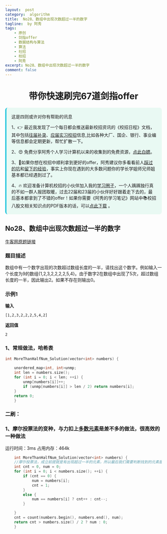 ```yaml
---
layout:  post
category:  algorithm
title:  No28、数组中出现次数超过一半的数字
tagline:  by 阿秀
tags:
    - 原创
    - 剑指offer
    - 数据结构与算法
    - 算法
    - 社招
    - 校招
    - 阿秀
excerpt: No28、数组中出现次数超过一半的数字
comment: false
---
```


<h1 align="center">带你快速刷完67道剑指offer</h1>

<div style="border-color: #24C6DC;
            background-color: #e9f9f3;         
            margin: 1rem 0;
        padding: .25rem 1rem;
        border-left-width: .3rem;
        border-left-style: solid;
        border-radius: .5rem;
        color: inherit;">
  <p>这是四则或许对你有帮助的讯息</p>
  <p>1、👉 最近我发现了一个每日都会推送最新校招资讯的《校招日程》文档，其中包括<a style="text-decoration: underline" href="https://flowus.cn/share/ee50d5eb-3cd5-4f74-880e-95b215dd4ff2" target="_blank">往届补录</a>、<a href="https://flowus.cn/share/5f327c98-1e31-46c8-b86b-5ac6105e021f" target="_blank">应届实习校招</a>信息,比如各种大厂、国企、银行、事业编等信息都会定期更新，帮忙扩散一下。</p>  
  <p>2、😍
    免费分享阿秀个人学习计算机以来的收集到的免费资源，<a style="text-decoration: underline" href="/notes/07-resources/01-free/01-introduce.html" target="_blank">点此白嫖</a>。
  </p>
  <p>3、🚀如果你想在校招中顺利拿到更好的offer，阿秀建议你多看看前人<a style="text-decoration: underline" href="https://www.yuque.com/tuobaaxiu/httmmc/npg1k81zeq4wfpyz" target="_blank">踩过的坑</a>和<a style="text-decoration: underline"  target="_blank" href="https://www.yuque.com/tuobaaxiu/httmmc/gge9ppd0mbu2d3dp">留下的经验</a>，事实上你现在遇到的大多数问题你的学长学姐师兄师姐基本都已经遇到过了。
  </p>
  <p>4、🔥 欢迎准备计算机校招的小伙伴加入我的<a  style="text-decoration: underline" href="https://www.yuque.com/tuobaaxiu/httmmc/xg0otqvc17wfx4u9" target="_blank">学习圈子</a>，一个人踽踽独行真的不如一群人报团取暖，过去22届和23届的小伙伴好好跟着走下去的，最后基本都拿到了不错的offer！如果你需要《阿秀的学习笔记》网站中📚︎校招八股文相关知识点的PDF版本的话，可以<a style="text-decoration: underline" href="/notes/08-other/02-question.html#_5、如何下载阿秀的学习笔记内容pdf版本" target="_blank">点此下载</a> 。</p>   </div>



## **No28、数组中出现次数超过一半的数字**

<font style="font-weight:normal; color:#4169E1;text-decoration:underline;" target="_blank">[牛客网原题链接](https://www.nowcoder.com/practice/e8a1b01a2df14cb2b228b30ee6a92163?tpId=13&&tqId=11181&rp=1&ru=/ta/coding-interviews&qru=/ta/coding-interviews/question-ranking)</font>

### **题目描述**

数组中有一个数字出现的次数超过数组长度的一半，请找出这个数字。例如输入一个长度为9的数组{1,2,3,2,2,2,2,5,4}。由于数字2在数组中出现了5次，超过数组长度的一半，因此输出2。如果不存在则输出0。

### **示例1**



**输入**

~~~
[1,2,3,2,2,2,5,4,2]
~~~
**返回值**

~~~
2
~~~



### **1、常规做法，哈希表**

~~~cpp
int MoreThanHalfNum_Solution(vector<int> numbers) {
     
    unordered_map<int, int>unmp;
    int len = numbers.size();
    for (int i = 0; i < len; ++i) {
        unmp[numbers[i]]++;
        if (unmp[numbers[i]] > len / 2) return numbers[i];
    }
    return 0;
    }
~~~



### **二刷：**

### **1、摩尔投票法的变种，与力扣上[多数元素](https://leetcode-cn.com/problems/majority-element/)是差不多的做法，很高效的一种做法**

运行时间：3ms  占用内存：464k

~~~cpp
    int MoreThanHalfNum_Solution(vector<int> numbers) {
	//摩尔投票法，成立前提就是有出现超过一半的元素，所以最后我们需要判断找到的元素是否出现超过一半了
	int cnt = 0, num = 0;
	for (int i = 0; i < numbers.size(); ++i) {
		if (cnt == 0) {
			num = numbers[i];
			cnt = 1;
		}
		else {
			num == numbers[i] ? cnt++ : cnt--;
		}

	}
	cnt = count(numbers.begin(), numbers.end(), num);
	return cnt > numbers.size() / 2 ? num : 0;
    }
~~~

<p id = "数组中出现次数超过一半的数字"></p>

